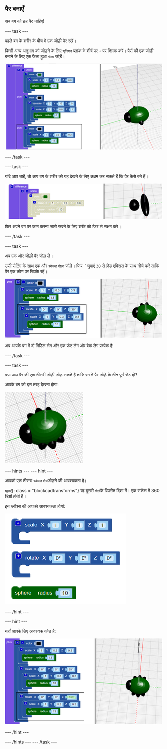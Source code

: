 ## पैर बनाएँ

अब बग को छह पैर चाहिए!

--- task ---

पहले बग के शरीर के बीच में एक जोड़ी पैर रखें।

किसी अन्य अनुभाग को जोड़ने के लिए `यूनियन` ब्लॉक के शीर्ष पर `+` पर क्लिक करें। पैरों की एक जोड़ी बनाने के लिए एक फैला हुआ `गोला` जोड़ें।

![स्क्रीनशॉट](images/bug-legs-middle-annotated.png)

--- /task ---

--- task ---

यदि आप चाहें, तो आप बग के शरीर को यह देखने के लिए अक्षम कर सकते हैं कि पैर कैसे बने हैं।

![स्क्रीनशॉट](images/bug-legs-disable.png)

फिर अपने बग पर काम करना जारी रखने के लिए शरीर को फिर से सक्षम करें।

--- /task ---

--- task ---

अब एक और जोड़ी पैर जोड़ लें।

उसी सेटिंग के साथ एक और `स्केल्ड` `गोला` जोड़ें। फिर `` घुमाएं `30` से ज़ेड एक्सिस के साथ नीचे करें ताकि पैर एक कोण पर चिपके रहें।

![स्क्रीनशॉट](images/bug-legs-2-annotated.png)

अब आपके बग में दो मिडिल लेग और एक फ्रंट लेग और बैक लेग प्रत्येक है!

--- /task ---

--- task ---

क्या आप पैर की एक तीसरी जोड़ी जोड़ सकते हैं ताकि बग में पैर जोड़े के तीन पूर्ण सेट हों?

आपके बग को इस तरह देखना होगा:

![स्क्रीनशॉट](images/bug-finished.png)

--- hints --- --- hint ---

आपको एक तीसरा `स्केल्ड` `क्षेत्र`जोड़ने की आवश्यकता है।

`घुमाएँ`{: class = "blockcadtransforms"} यह दूसरी `गोले`के विपरीत दिशा में। एक सर्कल में 360 डिग्री होती हैं।

इन ब्लॉक्स की आपको आवश्यकता होगी:

![स्क्रीनशॉट](images/bug-legs-blocks.png)

--- /hint ---

--- hint ---

यहाँ आपके लिए आवश्यक कोड है:

![स्क्रीनशॉट](images/bug-legs-3-annotated.png)

--- /hint ---

--- /hints --- --- /task ---